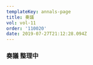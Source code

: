 ```yaml
---
templateKey: annals-page
title: 奏議
vol: vol-11
order: '110020'
date: 2019-07-27T21:12:28.094Z
---
```

### 奏議 整理中
